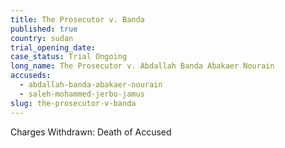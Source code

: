 ```yaml
---
title: The Prosecutor v. Banda
published: true
country: sudan
trial_opening_date:
case_status: Trial Ongoing
long_name: The Prosecutor v. Abdallah Banda Abakaer Nourain
accuseds:
  - abdallah-banda-abakaer-nourain
  - saleh-mohammed-jerbo-jamus
slug: the-prosecutor-v-banda
---
```



Charges Withdrawn: Death of Accused
